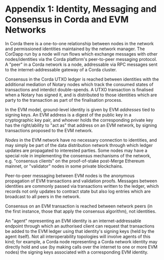 # Appendix 1: Identity, Messaging and Consensus in Corda and EVM Networks

In Corda there is a one-to-one relationship between nodes in the network and permissioned identities maintained by the network manager. The CorDapp run by a node will run flows which exchange messages with other nodes/identities via the Corda platform's peer-to-peer messaging protocol. A "peer" in a Corda network is a node, addressable via RPC messages sent to the internet-addressable gateway of a Corda cluster.

Consensus in the Corda UTXO ledger is reached between identities with the additional mediation of Notary nodes which track the consumed states of transactions and interdict double-spends. A UTXO transaction is finalised when a Notary has signed it, and is distributed to those identities which are party to the transaction as part of the finalisation process.

In the EVM model, ground-level identity is given by EVM _addresses_ tied to signing keys. An EVM address is a digest of the public key in a cryptographic key pair, and whoever holds the corresponding private key has the right/ability to "act as" that address on an EVM network, by signing transactions proposed to the EVM network.

_Nodes_ in the EVM network have no necessary connection to identities, and may simply be part of the data distribution network through which ledger updates are propagated to interested parties. Some nodes may have a special role in implementing the consensus mechanisms of the network, e.g. "consensus clients" on the proof-of-stake post-Merge Ethereum mainnet, or "validator" nodes in some private blockchains.

Peer-to-peer messaging between EVM nodes is the anonymous propagation of EVM transactions and validation proofs. Messages between identities are commonly passed via transactions written to the ledger, which records not only updates to contract state but also log entries which are broadcast to all peers in the network.

Consensus on an EVM transaction is reached between network peers (in the first instance, those that apply the consensus algorithm), not identities.

An "agent" representing an EVM identity is an internet-addressable endpoint through which an authorised client can request that transactions be added to the EVM ledger using that identity's signing keys (held by the agent itself). Not all interoperability topologies will involve agents of this kind; for example, a Corda node representing a Corda network identity may directly hold and use (by making calls over the internet to one or more EVM nodes) the signing keys associated with a corresponding EVM identity.
